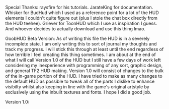 Special Thanks:
raysfire for his tutorials.
JarateKing for documentation.
Whisker for BudHud which I used as a reference point for a lot of the HUD elements I couldn't quite figure out (plus I stole the chat box directly from the HUD teehee).
Griever for ToonHUD which I use as inspiration I guess.
And whoever decides to actually download and use this thing lmao.

GoobHUD Beta Version:
As of writing this file the HUD is in a severely incomplete state. I am only writing this to sort of journal my thoughts and track my progress. I will stick this through at least until the end regardless of how terrible I feel creating this thing sometimes.
I am about at the end of what I will call Version 1.0 of the HUD but I still have a few days of work left considering my inexperience with programming of any sort, graphic design, and general TF2 HUD making.
Version 1.0 will consist of changes to the bulk of the in-game portion of the HUD. I have tried to make as many changes to the default HUD as possible to tweak all of the parts I dislike to enhance visibilty whilst also keeping in line with the game's original artstyle by exclusively using the inbuilt textures and fonts.
I hope I did a good job.

Version 1.0:
